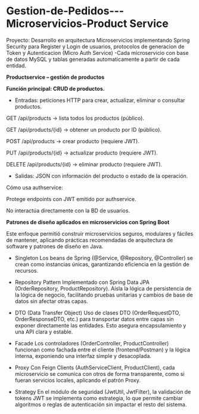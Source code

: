 # Gestion-de-Pedidos---Microservicios-Product Service

Proyecto: Desarrollo en arquitectura Microservicios implementando Spring Security para Register y Login de usuarios, protocolos de generacion de Token y Autenticacion (Micro Auth Service)
-Cada microservicio con base de datos MySQL y tablas generadas automaticamente a partir de cada entidad. 

**Productservice – gestión de productos**

**Función principal: CRUD de productos.**

- Entradas: peticiones HTTP para crear, actualizar, eliminar o consultar productos.

GET /api/products → lista todos los productos (público).

GET /api/products/{id} → obtener un producto por ID (público).

POST /api/products → crear producto (requiere JWT).

PUT /api/products/{id} → actualizar producto (requiere JWT).

DELETE /api/products/{id} → eliminar producto (requiere JWT).

- Salidas: JSON con información del producto o estado de la operación.

Cómo usa authservice:

Protege endpoints con JWT emitido por authservice.

No interactúa directamente con la BD de usuarios.

**Patrones de diseño aplicados en microservicios con Spring Boot**

Este enfoque permitió construir microservicios seguros, modulares y fáciles de mantener, aplicando prácticas recomendadas de arquitectura de software y patrones de diseño en Java.


- Singleton
Los beans de Spring (@Service, @Repository, @Controller) se crean como instancias únicas, garantizando eficiencia en la gestión de recursos.

- Repository Pattern
Implementado con Spring Data JPA (OrderRepository, ProductRepository). Aísla la lógica de persistencia de la lógica de negocio, facilitando pruebas unitarias y cambios de base de datos sin afectar otras capas.

- DTO (Data Transfer Object)
Uso de clases DTO (OrderRequestDTO, OrderResponseDTO, etc.) para transportar datos entre capas sin exponer directamente las entidades. Esto asegura encapsulamiento y una API clara y estable.

- Facade
Los controladores (OrderController, ProductController) funcionan como fachada entre el cliente (frontend/Postman) y la lógica interna, exponiendo una interfaz simple y desacoplada.

- Proxy
Con Feign Clients (AuthServiceClient, ProductClient), cada microservicio se comunica con otros de forma transparente, como si fueran servicios locales, aplicando el patrón Proxy.

- Strategy
En el módulo de seguridad (JwtUtil, JwtFilter), la validación de tokens JWT se implementa como estrategia, lo que permite cambiar algoritmos o reglas de autenticación sin impactar el resto del sistema.

 
